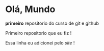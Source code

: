 # Olá, Mundo
 **primeiro** repositorio do curso de git e github

 Primeiro repositorio que eu fiz !
 
 Essa linha eu adicionei pelo *site* !
